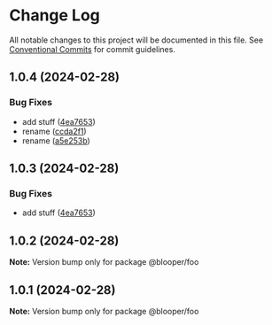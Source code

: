# Change Log

All notable changes to this project will be documented in this file.
See [Conventional Commits](https://conventionalcommits.org) for commit guidelines.

## 1.0.4 (2024-02-28)


### Bug Fixes

* add stuff ([4ea7653](https://github.com/Vilsol/semver-test/commit/4ea7653271fbcb27ad3615be1579341017fd80b6))
* rename ([ccda2f1](https://github.com/Vilsol/semver-test/commit/ccda2f149c55ccdc4a81f92bcb9b98cde1e77652))
* rename ([a5e253b](https://github.com/Vilsol/semver-test/commit/a5e253b07b9f1050bf2ef5e57fccfb7c8362faca))





## 1.0.3 (2024-02-28)


### Bug Fixes

* add stuff ([4ea7653](https://github.com/Vilsol/semver-test/commit/4ea7653271fbcb27ad3615be1579341017fd80b6))





## 1.0.2 (2024-02-28)

**Note:** Version bump only for package @blooper/foo





## 1.0.1 (2024-02-28)

**Note:** Version bump only for package @blooper/foo
